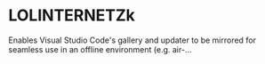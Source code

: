 # LOLINTERNETZk
Enables Visual Studio Code's gallery and updater to be mirrored for seamless use in an offline environment (e.g. air-…
